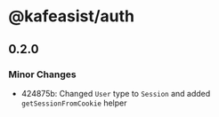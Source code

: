 # @kafeasist/auth

## 0.2.0

### Minor Changes

- 424875b: Changed `User` type to `Session` and added `getSessionFromCookie` helper

